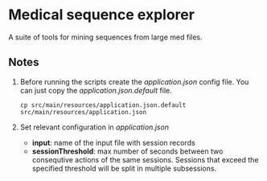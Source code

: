 # Medical sequence explorer

A suite of tools for mining sequences from large med files.

## Notes

1. Before running the scripts create the _application.json_ config file. You can just copy the _application.json.default_ file.

    `cp src/main/resources/application.json.default src/main/resources/application.json`

1. Set relevant configuration in _application.json_

    - **input**: name of the input file with session records
    - **sessionThreshold**: max number of seconds between two consequtive actions of the same sessions. Sessions that exceed the specified threshold will be split in multiple subsessions.